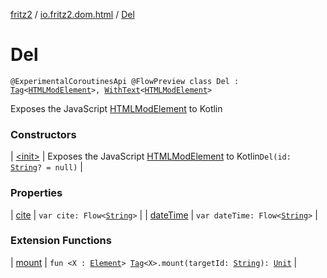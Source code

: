 [fritz2](../../index.md) / [io.fritz2.dom.html](../index.md) / [Del](./index.md)

# Del

`@ExperimentalCoroutinesApi @FlowPreview class Del : `[`Tag`](../../io.fritz2.dom/-tag/index.md)`<`[`HTMLModElement`](https://kotlinlang.org/api/latest/jvm/stdlib/org.w3c.dom/-h-t-m-l-mod-element/index.html)`>, `[`WithText`](../../io.fritz2.dom/-with-text/index.md)`<`[`HTMLModElement`](https://kotlinlang.org/api/latest/jvm/stdlib/org.w3c.dom/-h-t-m-l-mod-element/index.html)`>`

Exposes the JavaScript [HTMLModElement](https://developer.mozilla.org/en/docs/Web/API/HTMLModElement) to Kotlin

### Constructors

| [&lt;init&gt;](-init-.md) | Exposes the JavaScript [HTMLModElement](https://developer.mozilla.org/en/docs/Web/API/HTMLModElement) to Kotlin`Del(id: `[`String`](https://kotlinlang.org/api/latest/jvm/stdlib/kotlin/-string/index.html)`? = null)` |

### Properties

| [cite](cite.md) | `var cite: Flow<`[`String`](https://kotlinlang.org/api/latest/jvm/stdlib/kotlin/-string/index.html)`>` |
| [dateTime](date-time.md) | `var dateTime: Flow<`[`String`](https://kotlinlang.org/api/latest/jvm/stdlib/kotlin/-string/index.html)`>` |

### Extension Functions

| [mount](../../io.fritz2.dom/mount.md) | `fun <X : `[`Element`](https://kotlinlang.org/api/latest/jvm/stdlib/org.w3c.dom/-element/index.html)`> `[`Tag`](../../io.fritz2.dom/-tag/index.md)`<X>.mount(targetId: `[`String`](https://kotlinlang.org/api/latest/jvm/stdlib/kotlin/-string/index.html)`): `[`Unit`](https://kotlinlang.org/api/latest/jvm/stdlib/kotlin/-unit/index.html) |

